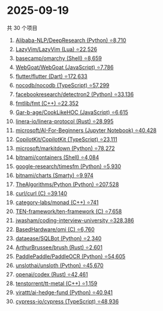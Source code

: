 # 2025-09-19

共 30 个项目

<!-- BEGIN GITHUB -->
<!-- 最后更新时间 2025-09-19 21:19:11 +0800 -->
1. [Alibaba-NLP/DeepResearch (Python) ⭐8,710](https://github.com/Alibaba-NLP/DeepResearch)
1. [LazyVim/LazyVim (Lua) ⭐22,526](https://github.com/LazyVim/LazyVim)
1. [basecamp/omarchy (Shell) ⭐8,659](https://github.com/basecamp/omarchy)
1. [WebGoat/WebGoat (JavaScript) ⭐7,786](https://github.com/WebGoat/WebGoat)
1. [flutter/flutter (Dart) ⭐172,633](https://github.com/flutter/flutter)
1. [nocodb/nocodb (TypeScript) ⭐57,299](https://github.com/nocodb/nocodb)
1. [facebookresearch/detectron2 (Python) ⭐33,136](https://github.com/facebookresearch/detectron2)
1. [fmtlib/fmt (C++) ⭐22,352](https://github.com/fmtlib/fmt)
1. [Gar-b-age/CookLikeHOC (JavaScript) ⭐6,615](https://github.com/Gar-b-age/CookLikeHOC)
1. [linera-io/linera-protocol (Rust) ⭐28,995](https://github.com/linera-io/linera-protocol)
1. [microsoft/AI-For-Beginners (Jupyter Notebook) ⭐40,428](https://github.com/microsoft/AI-For-Beginners)
1. [CopilotKit/CopilotKit (TypeScript) ⭐23,111](https://github.com/CopilotKit/CopilotKit)
1. [microsoft/markitdown (Python) ⭐78,272](https://github.com/microsoft/markitdown)
1. [bitnami/containers (Shell) ⭐4,084](https://github.com/bitnami/containers)
1. [google-research/timesfm (Python) ⭐5,930](https://github.com/google-research/timesfm)
1. [bitnami/charts (Smarty) ⭐9,974](https://github.com/bitnami/charts)
1. [TheAlgorithms/Python (Python) ⭐207,528](https://github.com/TheAlgorithms/Python)
1. [curl/curl (C) ⭐39,140](https://github.com/curl/curl)
1. [category-labs/monad (C++) ⭐741](https://github.com/category-labs/monad)
1. [TEN-framework/ten-framework (C) ⭐7,658](https://github.com/TEN-framework/ten-framework)
1. [jwasham/coding-interview-university ⭐328,386](https://github.com/jwasham/coding-interview-university)
1. [BasedHardware/omi (C) ⭐6,760](https://github.com/BasedHardware/omi)
1. [dataease/SQLBot (Python) ⭐2,340](https://github.com/dataease/SQLBot)
1. [ArthurBrussee/brush (Rust) ⭐2,601](https://github.com/ArthurBrussee/brush)
1. [PaddlePaddle/PaddleOCR (Python) ⭐54,605](https://github.com/PaddlePaddle/PaddleOCR)
1. [unslothai/unsloth (Python) ⭐45,670](https://github.com/unslothai/unsloth)
1. [openai/codex (Rust) ⭐42,461](https://github.com/openai/codex)
1. [tenstorrent/tt-metal (C++) ⭐1,159](https://github.com/tenstorrent/tt-metal)
1. [virattt/ai-hedge-fund (Python) ⭐40,941](https://github.com/virattt/ai-hedge-fund)
1. [cypress-io/cypress (TypeScript) ⭐48,936](https://github.com/cypress-io/cypress)
<!-- END GITHUB -->